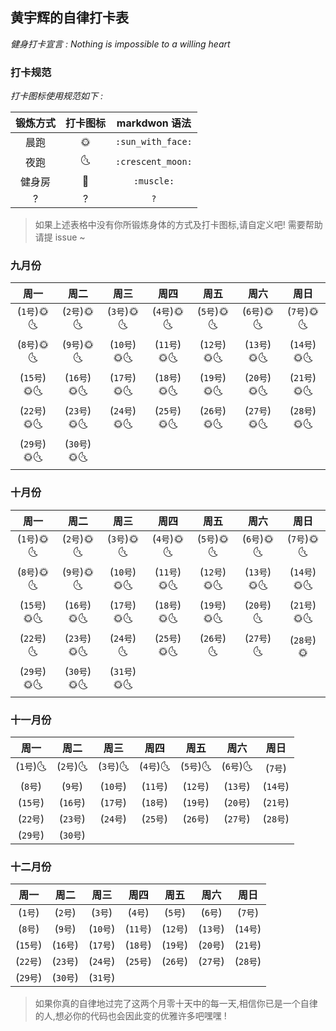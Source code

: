 ## 黄宇辉的自律打卡表
*健身打卡宣言 : Nothing is impossible to a willing heart*


### 打卡规范
*打卡图标使用规范如下 :*

|  锻炼方式  |  打卡图标  |  markdwon 语法    |
| :-------: | :-------: | :---------------: |
| 晨跑      |    🌞     | `:sun_with_face:` | 
| 夜跑      |    🌜     | `:crescent_moon:` | 
| 健身房    |    💪     | `:muscle:`        |
|   ?       |    ?      |        `?`        |

> 如果上述表格中没有你所锻炼身体的方式及打卡图标,请自定义吧! 需要帮助请提 issue ~


### 九月份
|      周一     |     周二     |     周三      |     周四      |      周五      |     周六      |     周日      |
| :-----------: | :---------: | :-----------: | :-----------: | :-----------: | :-----------: | :-----------: |
| (`1号`)🌞🌜  | (`2号`)🌞🌜  | (`3号`)🌞🌜  | (`4号`)🌞🌜   | (`5号`)🌞🌜  | (`6号`)🌞🌜   | (`7号`)🌞🌜  |
| (`8号`)🌞🌜  | (`9号`)🌞🌜  | (`10号`)🌞🌜 | (`11号`)🌞🌜  | (`12号`)🌞🌜 | (`13号`)🌞🌜  | (`14号`)🌞🌜 |
| (`15号`)🌞🌜 | (`16号`)🌞🌜 | (`17号`)🌞🌜 | (`18号`)🌞🌜  | (`19号`)🌞🌜 | (`20号`)🌞🌜  | (`21号`)🌞🌜 |
| (`22号`)🌞🌜 | (`23号`)🌞🌜 | (`24号`)🌞🌜 | (`25号`)🌞🌜  | (`26号`)🌞🌜 | (`27号`)🌞🌜  | (`28号`)🌞🌜 |
| (`29号`)🌞🌜 | (`30号`)🌞🌜 |


### 十月份
|      周一     |     周二     |     周三      |     周四      |      周五      |     周六      |     周日      |
| :-----------: | :---------: | :-----------: | :-----------: | :-----------: | :-----------: | :-----------: |
| (`1号`)🌞🌜  | (`2号`)🌞🌜  | (`3号`)🌞🌜  | (`4号`)🌞🌜   | (`5号`)🌞🌜  | (`6号`)🌞🌜   | (`7号`)🌞🌜  |
| (`8号`)🌞🌜  | (`9号`)🌞🌜  | (`10号`)🌞🌜 | (`11号`)🌞🌜  | (`12号`)🌞🌜 | (`13号`)🌞🌜  | (`14号`)🌞🌜 |
| (`15号`)🌞🌜 | (`16号`)🌞🌜 | (`17号`)🌞🌜 | (`18号`)🌞🌜  | (`19号`)🌞🌜 | (`20号`)🌜     | (`21号`)🌞🌜 |
| (`22号`)🌜    | (`23号`)🌞🌜 | (`24号`)🌜   | (`25号`)🌞🌜  | (`26号`)🌜    | (`27号`)🌜    | (`28号`)🌞   |
| (`29号`)🌞🌜 | (`30号`)🌞🌜 | (`31号`)🌞🌜 |


### 十一月份
|      周一     |     周二     |     周三      |     周四      |      周五      |     周六      |     周日      |
| :-----------: | :---------: | :-----------: | :-----------: | :-----------: | :-----------: | :-----------: |
| (`1号`)🌜     | (`2号`)🌜    | (`3号`)🌜     | (`4号`)🌜     | (`5号`)🌜     | (`6号`)🌜     | (`7号`)       |
| (`8号`)       | (`9号`)      | (`10号`)      | (`11号`)      | (`12号`)      | (`13号`)      | (`14号`)      |
| (`15号`)      | (`16号`)     | (`17号`)      | (`18号`)      | (`19号`)      | (`20号`)      | (`21号`)      |
| (`22号`)      | (`23号`)     | (`24号`)      | (`25号`)      | (`26号`)      | (`27号`)      | (`28号`)      |
| (`29号`)      | (`30号`)     |


### 十二月份
|      周一     |     周二     |     周三      |     周四      |      周五      |     周六      |     周日      |
| :-----------: | :---------: | :-----------: | :-----------: | :-----------: | :-----------: | :-----------: |
| (`1号`)       | (`2号`)      | (`3号`)       | (`4号`)       | (`5号`)       | (`6号`)       | (`7号`)       |
| (`8号`)       | (`9号`)      | (`10号`)      | (`11号`)      | (`12号`)      | (`13号`)      | (`14号`)      |
| (`15号`)      | (`16号`)     | (`17号`)      | (`18号`)      | (`19号`)      | (`20号`)      | (`21号`)      |
| (`22号`)      | (`23号`)     | (`24号`)      | (`25号`)      | (`26号`)      | (`27号`)      | (`28号`)      |
| (`29号`)      | (`30号`)     | (`31号`)      |


> 如果你真的自律地过完了这两个月零十天中的每一天,相信你已是一个自律的人,想必你的代码也会因此变的优雅许多吧嘿嘿 !

